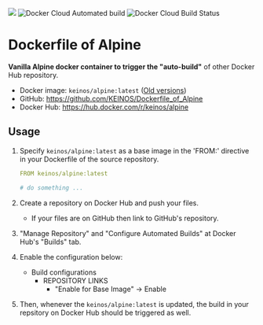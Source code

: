 [![](https://images.microbadger.com/badges/image/keinos/alpine.svg)](https://microbadger.com/images/keinos/alpine "Get your own image badge on microbadger.com") ![Docker Cloud Automated build](https://img.shields.io/docker/cloud/automated/keinos/alpine.svg) ![Docker Cloud Build Status](https://img.shields.io/docker/cloud/build/keinos/alpine.svg)

# Dockerfile of Alpine

**Vanilla Alpine docker container to trigger the "auto-build"** of other Docker Hub repository.

- Docker image: `keinos/alpine:latest` ([Old versions](https://hub.docker.com/r/keinos/alpine/tags))
- GitHub: <https://github.com/KEINOS/Dockerfile_of_Alpine>
- Docker Hub: <https://hub.docker.com/r/keinos/alpine>

## Usage

1. Specify `keinos/alpine:latest` as a base image in the 'FROM:' directive in your Dockerfile of the source repository.

    ```yaml
    FROM keinos/alpine:latest

    # do something ...
    ```

2. Create a repository on Docker Hub and push your files.
    - If your files are on GitHub then link to GitHub's repository.

3. "Manage Repository" and "Configure Automated Builds" at Docker Hub's "Builds" tab.

4. Enable the configuration below:
    - Build configurations
      - REPOSITORY LINKS
        - "Enable for Base Image" -> Enable

5. Then, whenever the `keinos/alpine:latest` is updated, the build in your repsitory on Docker Hub should be triggered as well.
